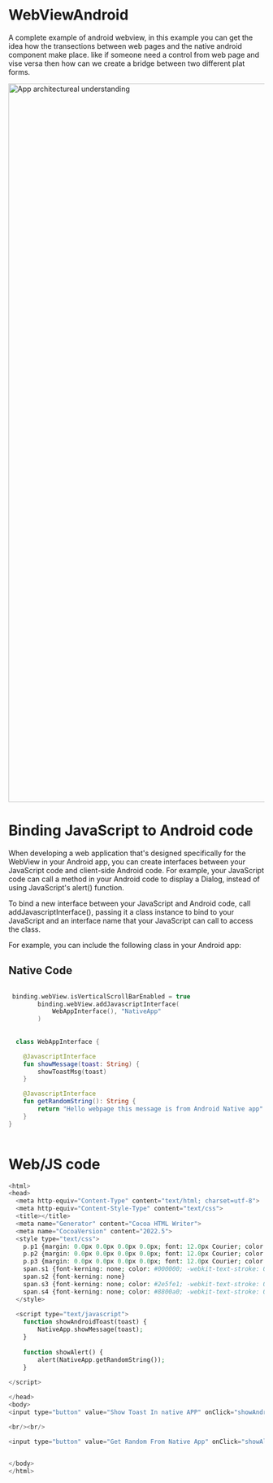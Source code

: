 # WebViewAndroid

 A complete example of android webview, in this example you can get the idea how the transections between web pages and the native android component make place. like if someone need a control from web page and vise versa then how can we create a  bridge between two different plat forms.


<img width="1414" alt="App architectureal understanding" src="https://user-images.githubusercontent.com/20921274/126715038-1f39b1e0-ae6a-4d1a-8e17-c2f261cacde2.png">


# Binding JavaScript to Android code

When developing a web application that's designed specifically for the WebView in your Android app, you can create interfaces between your JavaScript code and client-side Android code. For example, your JavaScript code can call a method in your Android code to display a Dialog, instead of using JavaScript's alert() function.

To bind a new interface between your JavaScript and Android code, call addJavascriptInterface(), passing it a class instance to bind to your JavaScript and an interface name that your JavaScript can call to access the class.

For example, you can include the following class in your Android app:

## Native Code

```Kotlin

 binding.webView.isVerticalScrollBarEnabled = true
        binding.webView.addJavascriptInterface(
            WebAppInterface(), "NativeApp"
        )
        
        
  class WebAppInterface {

    @JavascriptInterface
    fun showMessage(toast: String) {
        showToastMsg(toast)
    }

    @JavascriptInterface
    fun getRandomString(): String {
        return "Hello webpage this message is from Android Native app"
    }
}      
        
```


# Web/JS code

```php
<html>
<head>
  <meta http-equiv="Content-Type" content="text/html; charset=utf-8">
  <meta http-equiv="Content-Style-Type" content="text/css">
  <title></title>
  <meta name="Generator" content="Cocoa HTML Writer">
  <meta name="CocoaVersion" content="2022.5">
  <style type="text/css">
    p.p1 {margin: 0.0px 0.0px 0.0px 0.0px; font: 12.0px Courier; color: #15813e; -webkit-text-stroke: #15813e}
    p.p2 {margin: 0.0px 0.0px 0.0px 0.0px; font: 12.0px Courier; color: #000000; -webkit-text-stroke: #000000; min-height: 14.0px}
    p.p3 {margin: 0.0px 0.0px 0.0px 0.0px; font: 12.0px Courier; color: #000000; -webkit-text-stroke: #000000}
    span.s1 {font-kerning: none; color: #000000; -webkit-text-stroke: 0px #000000}
    span.s2 {font-kerning: none}
    span.s3 {font-kerning: none; color: #2e5fe1; -webkit-text-stroke: 0px #2e5fe1}
    span.s4 {font-kerning: none; color: #8800a0; -webkit-text-stroke: 0px #8800a0}
  </style>
  
  <script type="text/javascript">
    function showAndroidToast(toast) {
        NativeApp.showMessage(toast);
    }
    
    function showAlert() {
        alert(NativeApp.getRandomString());
    }
    
</script>

</head>
<body>
<input type="button" value="Show Toast In native APP" onClick="showAndroidToast('Hello Android!, this is from web app')" />

<br/><br/>

<input type="button" value="Get Random From Native App" onClick="showAlert()" />
    

</body>
</html>

```
